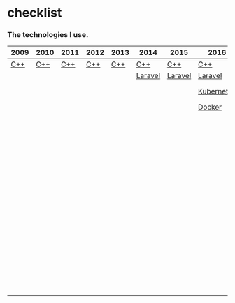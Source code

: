 # checklist

### The technologies I use.

| 2009                       | 2010                       | 2011                       | 2012                       | 2013                       | 2014                                      | 2015                                      | 2016                                              | 2017                                              | 2018                                                        | 2019                                                        | 2020                                                        |
|----------------------------|----------------------------|----------------------------|----------------------------|----------------------------|-------------------------------------------|-------------------------------------------|---------------------------------------------------|---------------------------------------------------|-------------------------------------------------------------|-------------------------------------------------------------|-------------------------------------------------------------|
| [C++](https://isocpp.org/) | [C++](https://isocpp.org/) | [C++](https://isocpp.org/) | [C++](https://isocpp.org/) | [C++](https://isocpp.org/) | [C++](https://isocpp.org/)                | [C++](https://isocpp.org/)                | [C++](https://isocpp.org/)                        | [C++](https://isocpp.org/)                        | [C++](https://isocpp.org/)                                  | [Postgresql](https://www.postgresql.org/ "Postgresql")      | [Postgresql](https://www.postgresql.org/ "Postgresql")      |
|                            |                            |                            |                            |                            | [Laravel](https://laravel.com/ "Laravel") | [Laravel](https://laravel.com/ "Laravel") | [Laravel](https://laravel.com/ "Laravel")         | [Laravel](https://laravel.com/ "Laravel")         | [Laravel](https://laravel.com/ "Laravel")                   | [Mysql](https://www.mysql.com/ "Mysql")                     | [Docker](https://www.docker.com/ "Docker")                  |
|                            |                            |                            |                            |                            |                                           |                                           | [Kubernetes](https://kubernetes.io/ "Kubernetes") | [Kubernetes](https://kubernetes.io/ "Kubernetes") | [ZN Framework](https://www.znframework.com/ "ZN Framework") | [MongoDB](https://www.mongodb.com/ "MongoDB")               | [Kubernetes](https://kubernetes.io/ "Kubernetes")           |
|                            |                            |                            |                            |                            |                                           |                                           | [Docker](https://www.docker.com/ "Docker")        | [Docker](https://www.docker.com/ "Docker")        | [Docker](https://www.docker.com/ "Docker")                  | [Docker](https://www.docker.com/ "Docker")                  | [Node.js](https://nodejs.org/en/ "Node.js")                 |
|                            |                            |                            |                            |                            |                                           |                                           |                                                   |                                                   |                                                             | [Kubernetes](https://kubernetes.io/ "Kubernetes")           | [Express.js](https://expressjs.com/ "Express.js")           |
|                            |                            |                            |                            |                            |                                           |                                           |                                                   |                                                   |                                                             | [Node.js](https://nodejs.org/en/ "Node.js")                 | [Vue.js](https://vuejs.org/ "Vue.js")                       |
|                            |                            |                            |                            |                            |                                           |                                           |                                                   |                                                   |                                                             | [Express.js](https://expressjs.com/ "Express.js")           | [Handlebars](https://handlebarsjs.com/ "Handlebars")        |
|                            |                            |                            |                            |                            |                                           |                                           |                                                   |                                                   |                                                             | [Vue.js](https://vuejs.org/ "Vue.js")                       | [Socket.io](https://socket.io/ "Socket.io")                 |
|                            |                            |                            |                            |                            |                                           |                                           |                                                   |                                                   |                                                             | [Handlebars](https://handlebarsjs.com/ "Handlebars")        | [Redis](https://redis.io/ "Redis")                          |
|                            |                            |                            |                            |                            |                                           |                                           |                                                   |                                                   |                                                             | [Socket.io](https://socket.io/ "Socket.io")                 | [Minio](https://min.io/ "Minio")                            |
|                            |                            |                            |                            |                            |                                           |                                           |                                                   |                                                   |                                                             | [Redis](https://redis.io/ "Redis")                          | [Hapi.js](https://github.com/hapijs "Hapi.js")              |
|                            |                            |                            |                            |                            |                                           |                                           |                                                   |                                                   |                                                             | [Puppeteer](https://pptr.dev/ "Puppeteer")                  | [Azure Devops](https://dev.azure.com "Azure Devops")        |
|                            |                            |                            |                            |                            |                                           |                                           |                                                   |                                                   |                                                             | [Minio](https://min.io/ "Minio")                            | [ZN Framework](https://www.znframework.com/ "ZN Framework") |
|                            |                            |                            |                            |                            |                                           |                                           |                                                   |                                                   |                                                             | [Hapi.js](https://github.com/hapijs "Hapi.js")              | [Laravel](https://laravel.com/ "Laravel")                   |
|                            |                            |                            |                            |                            |                                           |                                           |                                                   |                                                   |                                                             | [Azure Devops](https://dev.azure.com "Azure Devops")        | [React Native](https://reactnative.dev "React Native")      |
|                            |                            |                            |                            |                            |                                           |                                           |                                                   |                                                   |                                                             | [ZN Framework](https://www.znframework.com/ "ZN Framework") | [RethinkDB](https://rethinkdb.com/ "RethinkDB")             |
|                            |                            |                            |                            |                            |                                           |                                           |                                                   |                                                   |                                                             | [Laravel](https://laravel.com/ "Laravel")                   |                                                             |

